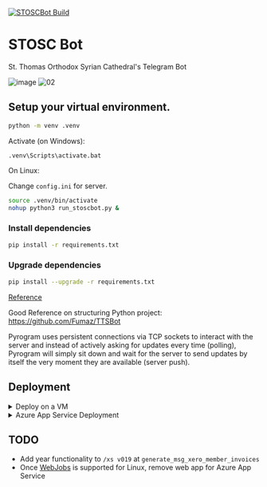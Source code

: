 [![STOSCBot Build](https://github.com/viper25/stoscbot/actions/workflows/python-app.yml/badge.svg)](https://github.com/viper25/stoscbot/actions/workflows/python-app.yml)

# STOSC Bot
St. Thomas Orthodox Syrian Cathedral's Telegram Bot

![image](https://user-images.githubusercontent.com/327990/142089101-04f782d3-0982-4ac0-83d0-899d714bc1cb.png) ![02](https://user-images.githubusercontent.com/327990/142300513-b2cbde04-f695-40f3-92f3-5e56649550f9.png)



## Setup your virtual environment. 
```bash
python -m venv .venv
```

Activate (on Windows):
```dos
.venv\Scripts\activate.bat
```

On Linux:

Change `config.ini` for server. 

```bash
source .venv/bin/activate
nohup python3 run_stoscbot.py &
```

### Install dependencies

```bash
pip install -r requirements.txt
```

### Upgrade dependencies

```bash
pip install --upgrade -r requirements.txt
```


[Reference](https://docs.pyrogram.org/)

Good Reference on structuring Python project: 
https://github.com/Fumaz/TTSBot

Pyrogram uses persistent connections via TCP sockets to interact with the server and instead of actively asking for updates every time (polling), Pyrogram will simply sit down and wait for the server to send updates by itself the very moment they are available (server push).

## Deployment
<details>
<summary>Deploy on a VM</summary>

1. Create a new session file when deploying to a new instance. To do so, delete any existing `.session` file and run `python3 run_stoscbot.py` and enter the bot ID to create new `*.session` files. Ensure [config.ini](https://docs.pyrogram.org/topics/config-file#the-config-ini-file) is present.
2. Subsequently run headless as ` nohup python3 run_stoscbot.py &`
</details>

<details>
<summary>Azure App Service Deployment
</summary>


1. In `.vscode\settings.json` set files to be ignored under the key `appService.zipIgnorePattern`.

    ```json
    {
        "appService.defaultWebAppToDeploy": "/subscriptions/xxx-xxx-xxx-xxx-xxx/resourceGroups/STOSC/providers/Microsoft.Web/sites/stosc-bot-2",
        "appService.deploySubpath": ".",
        "appService.zipIgnorePattern": [
            ".venv{,/**}",
            ".vscode{,/**}",
            ".github{,/**}",
            "__pycache__{,/**}",
            ".git{,/**}",
            ".env{,/**}"
        ],
    }
    ```
2. Add Timezone as an Application Settings variable i.e. `TZ=Asia/Singapore`
3. Set a startup script in Azure Console under `Startup Command`. This is what will be used to start the bot (do not ignore the `.session` file). 
4. It is expected the app provide an application running at port 8000. If not, the Azure App Service container will stop after a while (and our bot process will be killed). 
</details>

## TODO
* Add year functionality to `/xs v019` at `generate_msg_xero_member_invoices`
* Once [WebJobs](https://docs.microsoft.com/en-us/azure/app-service/webjobs-create#overview) is supported for Linux, remove web app for Azure App Service
